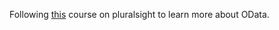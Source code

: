 Following [this](https://app.pluralsight.com/library/courses/asp-dot-net-odata-v4-restful-api/table-of-contents) course on pluralsight to learn more about OData.
